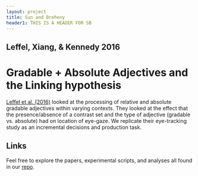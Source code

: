 ```yaml
---
layout: project
title: Sun and Breheny
header1: THIS IS A HEADER FOR SB
---
```

## Leffel, Xiang, & Kennedy 2016
# Gradable + Absolute Adjectives and the Linking hypothesis
[Leffel et al. (2016)]() looked at the processing of relative and absolute gradable adjectives within varying contexts. They looked at the effect that the presence/absence of a contrast set and the type of adjective (gradable vs. absolute) had on location of eye-gaze. We replicate their eye-tracking study as an incremental decisions and production task.

## Links

Feel free to explore the papers, experimental scripts, and analyses all found in our [repo](https://github.com/StefanPophristic/eyetracking_replications).
